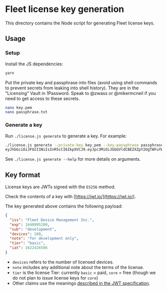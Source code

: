 # Fleet license key generation

This directory contains the Node script for generating Fleet license keys.

## Usage

### Setup

Install the JS dependencies:

```sh
yarn
```

Put the private key and passphrase into files (avoid using shell commands to prevent secrets from leaking into shell history). They are in the "Licensing" Vault in 1Password. Speak to @zwass or @mikermcneil if you need to get access to these secrets.

```sh
nano key.pem
nano passphrase.txt
```

### Generate a key

Run `./license.js generate` to generate a key. For example:

```sh
./license.js generate --private-key key.pem --key-passphrase passphrase.txt --expiration 2022-01-01 --customer test --devices 100 --note 'for development only'
eyJhbGciOiJFUzI1NiIsInR5cCI6IkpXVCJ9.eyJpc3MiOiJGbGVldCBEZXZpY2UgTWFuYWdlbWVudCBJbmMuIiwiZXhwIjoxNjQwOTk1MjAwLCJzdWIiOiJkZXZlbG9wbWVudCIsImRldmljZXMiOjEwMCwibm90ZSI6ImZvciBkZXZlbG9wbWVudCBvbmx5IiwidGllciI6ImJhc2ljIiwiaWF0IjoxNjIyNDI2NTg2fQ.WmZ0kG4seW3IrNvULCHUPBSfFdqj38A_eiXdV_DFunMHechjHbkwtfkf1J6JQJoDyqn8raXpgbdhafDwv3rmDw
```

See `./license.js generate --help` for more details on arguments.

## Key format

License keys are JWTs signed with the `ES256` method.

Check the contents of a key with [https://jwt.io/](https://jwt.io/).

The key generated above contains the following payload:

```json
{
  "iss": "Fleet Device Management Inc.",
  "exp": 1640995200,
  "sub": "development",
  "devices": 100,
  "note": "for development only",
  "tier": "basic",
  "iat": 1622426586
}
```

- `devices` refers to the number of licensed devices.
- `note` includes any additional note about the terms of the license.
- `tier` is the license Tier: currently `basic` = paid, `core` = free (though we do not plan to issue license keys for `core`)
- Other claims use the meanings [described in the JWT specification](https://datatracker.ietf.org/doc/html/rfc7519#section-4.1).
